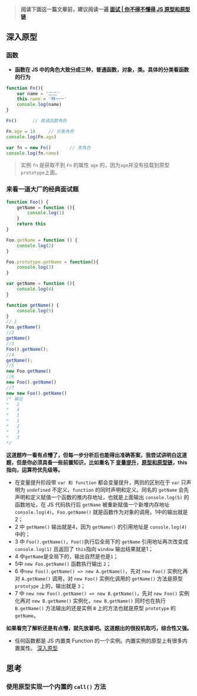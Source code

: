 >__阅读下面这一篇文章前，建议阅读一遍 [面试 | 你不得不懂得 JS 原型和原型链](https://juejin.cn/post/6938590449674223624)__
## 深入原型
### 函数
* __函数在 JS 中的角色大致分成三种，普通函数，对象，类。具体的分类看函数的行为__
``` js
function Fn(){
    var name = '二二'
    this.name = '林一一'
    console.log(name)
}

Fn()      // 普通函数角色

Fn.age = 18     // 对象角色
console.log(Fn.age)

var fn = new Fn()       // 类角色
console.log(fn.name)
```
> 实例 `fn` 是获取不到 `Fn` 的属性 `age` 的，因为`age`并没有挂载到原型 `prototype`上面。
### 来看一道大厂的经典面试题
``` js
function Foo() {
    getName = function (){
        console.log(1)
    }
    return this
}

Foo.getName = function () {
    console.log(2)
}

Foo.prototype.getName = function(){
    console.log(3)
}

var getName = function (){
    console.log(4)
}

function getName() {
    console.log(5)
}
// 1
Foo.getName()
//2
getName()
//3
Foo().getName();
//4
getName();
//5
new Foo.getName()
//6
new Foo().getName()
//7
new new Foo().getName()
/* 输出
*   2
*   4
*   1
*   1
*   2
*   3
*   3
*/
```
__这道题咋一看有点懵了，但每一步分析后也能得出准确答案，我尝试讲明白这道题，但是你必须具备一些前置知识，比如重名下 [变量提升](https://github.com/lurenacm/againJS/blob/main/js/JS%E4%B8%89%E5%BA%A7%E5%A4%A7%E5%B1%B1%E7%B3%BB%E5%88%97/2%E4%BD%9C%E7%94%A8%E5%9F%9F%E5%92%8C%E9%97%AD%E5%8C%85%E5%92%8Cthis/%E5%8F%98%E9%87%8F%E6%8F%90%E5%8D%87.md)，[原型和原型链](https://github.com/lurenacm/againJS/blob/main/js/JS%E4%B8%89%E5%BA%A7%E5%A4%A7%E5%B1%B1%E7%B3%BB%E5%88%97/1%E5%8E%9F%E5%9E%8B%E5%92%8C%E5%8E%9F%E5%9E%8B%E9%93%BE/.md)，this 指向，运算符优先级等。__
* 在变量提升阶段带 `var 和 function` 都会变量提升，两则的区别在于 `var` 只声明为 `undefined` 不定义，`function` 的同时声明和定义。同名的 `getName` 会先声明和定义赋值一个函数的推内存地址，也就是上面输出 `console.log(5)` 的函数地址，在 JS 代码执行后 `getName` 被重新赋值一个新堆内存地址 `console.log(4)`。`Foo.getName()` 就是函数作为对象的调用，1中的输出就是2；
* 2 中 `getName()` 输出就是4，因为 `getName()` 的引用地址是 `console.log(4)`中的；
* 3 中 `Foo().getName()`，`Foo()`执行后全局下的 `getName` 引用地址再次改变成 `console.log(1)` 且返回了 `this`指向 `window` 输出结果就是1；
* 4 中`getName`是全局下的，输出自然是也是`1`；
* 5中 `new Foo.getName()` 函数执行输出 `2`；
* 6 中`new Foo().getName() => new A.getName()`，先对 `new Foo()` 实例化再对 `A.getName()` 调用，对 `new Foo()` 实例化调用的 `getName()` 方法是原型 `prototype` 上的，输出就是 `3`；
* 7 中 `new new Foo().getName() => new B.getName()`，先对 `new Foo()` 实例化再对 `new B.getName()` 实例化，`new B.getName()` 同时也在执行 `B.getName()` 方法输出的还是实例 `B` 上的方法也就是原型 `prototype` 的 `getName`。

__如果看完了解析还是有点懵，就先放着吧。这道题出的很投机取巧，综合性又强。__

* 任何函数都是 JS 内置类 Function 的一个实例。内置实例的原型上有很多内置属性。
[深入原型](./img/深入原型.jpg)

## 思考
### 使用原型实现一个内置的 `call()` 方法





